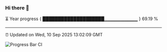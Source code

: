 ### Hi there 👋

⏳ Year progress { ████████████████████▁▁▁▁▁▁▁▁▁▁ } 69.19 %

---

⏰ Updated on Wed, 10 Sep 2025 13:02:09 GMT

![Progress Bar CI](https://github.com/IshwaranRudhara/GIT-ACTION/workflows/Progress%20Bar%20CI/badge.svg)
